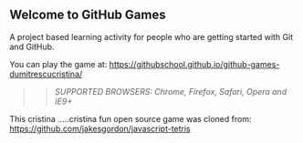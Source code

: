 ## Welcome to GitHub Games

A project based learning activity for people who are getting started with Git and GitHub.

You can play the game at: https://githubschool.github.io/github-games-dumitrescucristina/

>> _*SUPPORTED BROWSERS*: Chrome, Firefox, Safari, Opera and IE9+_

This cristina .....cristina  fun open source game was cloned from: https://github.com/jakesgordon/javascript-tetris
